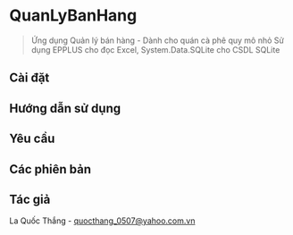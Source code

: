 # QuanLyBanHang
> Ứng dụng Quản lý bán hàng - Dành cho quán cà phê quy mô nhỏ
Sử dụng EPPLUS cho đọc Excel, System.Data.SQLite  cho CSDL SQLite

## Cài đặt

## Hướng dẫn sử dụng

## Yêu cầu

## Các phiên bản

## Tác giả

La Quốc Thắng - quocthang_0507@yahoo.com.vn